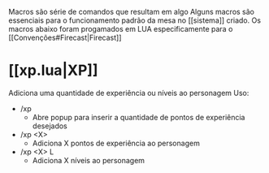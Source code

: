 Macros são série de comandos que resultam em algo
Alguns macros são essenciais para o funcionamento padrão da mesa no [[sistema]] criado.
Os macros abaixo foram progamados em LUA especificamente para o [[Convenções#Firecast|Firecast]]
# [[xp.lua|XP]]
Adiciona uma quantidade de experiência ou níveis ao personagem
Uso:
- /xp
	- Abre popup para inserir a quantidade de pontos de experiência desejados
- /xp \<X\>
	- Adiciona X pontos de experiência ao personagem
- /xp \<X\> L
	- Adiciona X níveis ao personagem